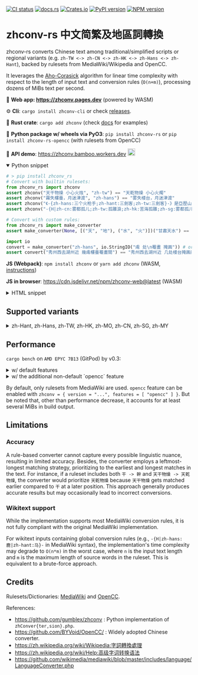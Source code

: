 [![CI status](https://github.com/Gowee/zhconv-rs/actions/workflows/main.yml/badge.svg)](https://github.com/Gowee/zhconv-rs/actions)
[![docs.rs](https://docs.rs/zhconv/badge.svg)](https://docs.rs/zhconv)
[![Crates.io](https://img.shields.io/crates/v/zhconv.svg)](https://crates.io/crates/zhconv)
[![PyPI version](https://img.shields.io/pypi/v/zhconv-rs)](https://pypi.org/project/zhconv-rs/)
[![NPM version](https://badge.fury.io/js/zhconv.svg)](https://www.npmjs.com/package/zhconv)

# zhconv-rs 中文简繁及地區詞轉換

zhconv-rs converts Chinese text among traditional/simplified scripts or regional variants (e.g. `zh-TW <-> zh-CN <-> zh-HK <-> zh-Hans <-> zh-Hant`), backed by rulesets from MediaWiki/Wikipedia and OpenCC.

It leverages the [Aho-Corasick](https://github.com/daac-tools/daachorse) algorithm for linear time complexity with respect to the length of input text and conversion rules (`O(n+m)`), processing dozens of MiBs text per second.

🔗 **Web app: https://zhconv.pages.dev** (powered by WASM)

⚙️ **Cli**: `cargo install zhconv-cli` or check [releases](https://github.com/Gowee/zhconv-rs/releases).

🦀 **Rust crate**: `cargo add zhconv` (check [docs](https://docs.rs/zhconv/latest/zhconv/) for examples)

🐍 **Python package w/ wheels via PyO3**: `pip install zhconv-rs` or `pip install zhconv-rs-opencc` (with rulesets from OpenCC)

🧩 **API demo**: https://zhconv.bamboo.workers.dev
<a href="https://deploy.workers.cloudflare.com/?url=https://github.com/gowee/zhconv-rs">
    <img src="https://deploy.workers.cloudflare.com/button" height="20" alt="Deploy to Cloudflare Workers">
</a>

<details open>
 <summary>Python snippet</summary>

```python
# > pip install zhconv_rs
# Convert with builtin rulesets:
from zhconv_rs import zhconv
assert zhconv("天干物燥 小心火烛", "zh-tw") == "天乾物燥 小心火燭"
assert zhconv("霧失樓臺，月迷津渡", "zh-hans") == "雾失楼台，月迷津渡"
assert zhconv("《-{zh-hans:三个火枪手;zh-hant:三劍客;zh-tw:三劍客}-》是亞歷山大·仲馬的作品。", "zh-cn", mediawiki=True) == "《三个火枪手》是亚历山大·仲马的作品。"
assert zhconv("-{H|zh-cn:雾都孤儿;zh-tw:孤雛淚;zh-hk:苦海孤雛;zh-sg:雾都孤儿;zh-mo:苦海孤雛;}-《雾都孤儿》是查尔斯·狄更斯的作品。", "zh-tw", True) == "《孤雛淚》是查爾斯·狄更斯的作品。"

# Convert with custom rules:
from zhconv_rs import make_converter
assert make_converter(None, [("天", "地"), ("水", "火")])("甘肅天水") == "甘肅地火"

import io
convert = make_converter("zh-hans", io.StringIO("䖏 处\n罨畫 掩画")) # or path to rule file
assert convert("秀州西去湖州近 幾䖏樓臺罨畫間") == "秀州西去湖州近 几处楼台掩画间"
```

</details>

**JS (Webpack)**: `npm install zhconv` or `yarn add zhconv` (WASM, [instructions](https://rustwasm.github.io/wasm-pack/book/tutorials/npm-browser-packages/using-your-library.html))

**JS in browser**: https://cdn.jsdelivr.net/npm/zhconv-web@latest (WASM)

<details>
 <summary>HTML snippet</summary>

```html
<script type="module">
    // Use ES module import syntax to import functionality from the module
    // that we have compiled.
    //
    // Note that the `default` import is an initialization function which
    // will "boot" the module and make it ready to use. Currently browsers
    // don't support natively imported WebAssembly as an ES module, but
    // eventually the manual initialization won't be required!
    import init, { zhconv } from 'https://cdn.jsdelivr.net/npm/zhconv-web@latest/zhconv.js'; // specify a version tag if in prod

    async function run() {
        await init();

        alert(zhconv(prompt("Text to convert to zh-hans:"), "zh-hans"));
    }

    run();
</script>
```

</details>

## Supported variants

<details>
 <summary>zh-Hant, zh-Hans, zh-TW, zh-HK, zh-MO, zh-CN, zh-SG, zh-MY</summary>

| Target                                 | Tag       | Script  | Description                                   |
| -------------------------------------- | --------- | ------- | --------------------------------------------- |
| **S**implified **C**hinese / 简体中文  | `zh-Hans` | SC / 简 | W/O substituing region-specific phrases.      |
| **T**raditional **C**hinese / 繁體中文 | `zh-Hant` | TC / 繁 | W/O substituing region-specific phrases.      |
| Chinese (Taiwan) / 臺灣正體            | `zh-TW`   | TC / 繁 | With Taiwan-specific phrases adapted.         |
| Chinese (Hong Kong) / 香港繁體         | `zh-HK`   | TC / 繁 | With Hong Kong-specific phrases adapted.      |
| Chinese (Macau) / 澳门繁體             | `zh-MO`   | TC / 繁 | Same as `zh-HK` for now.                      |
| Chinese (Mainland China) / 大陆简体    | `zh-CN`   | SC / 简 | With mainland China-specific phrases adapted. |
| Chinese (Singapore) / 新加坡简体       | `zh-SG`   | SC / 简 | Same as `zh-CN` for now.                      |
| Chinese (Malaysia) / 大马简体          | `zh-MY`   | SC / 简 | Same as `zh-CN` for now.                      |

*Note:*  `zh-TW` and `zh-HK` are based on `zh-Hant`. `zh-CN` are based on `zh-Hans`. Currently, `zh-MO` shares the same rulesets with `zh-HK` unless additional rules are manually configured; `zh-MY` and `zh-SG` shares the same rulesets with `zh-CN` unless additional rules are manually configured. 
</details>

## Performance

`cargo bench` on `AMD EPYC 7B13` (GitPod) by v0.3:

<details>
<summary>w/ default features</summary>

```
load/zh2Hant            time:   [4.6368 ms 4.6862 ms 4.7595 ms]
load/zh2Hans            time:   [2.2670 ms 2.2891 ms 2.3138 ms]
load/zh2TW              time:   [4.7115 ms 4.7543 ms 4.8001 ms]
load/zh2HK              time:   [5.4438 ms 5.5474 ms 5.6573 ms]
load/zh2MO              time:   [4.9503 ms 4.9673 ms 4.9850 ms]
load/zh2CN              time:   [3.0809 ms 3.1046 ms 3.1323 ms]
load/zh2SG              time:   [3.0543 ms 3.0637 ms 3.0737 ms]
load/zh2MY              time:   [3.0514 ms 3.0640 ms 3.0787 ms]
zh2CN wikitext basic    time:   [385.95 µs 388.53 µs 391.39 µs]
zh2TW wikitext basic    time:   [393.70 µs 395.16 µs 396.89 µs]
zh2TW wikitext extended time:   [1.5105 ms 1.5186 ms 1.5271 ms]
zh2CN 天乾物燥          time:   [46.970 ns 47.312 ns 47.721 ns]
zh2TW data54k           time:   [200.72 µs 201.54 µs 202.41 µs]
zh2CN data54k           time:   [231.55 µs 232.86 µs 234.30 µs]
zh2Hant data689k        time:   [2.0330 ms 2.0513 ms 2.0745 ms]
zh2TW data689k          time:   [1.9710 ms 1.9790 ms 1.9881 ms]
zh2Hant data3185k       time:   [15.199 ms 15.260 ms 15.332 ms]
zh2TW data3185k         time:   [15.346 ms 15.464 ms 15.629 ms]
zh2TW data55m           time:   [329.54 ms 330.53 ms 331.58 ms]
is_hans data55k         time:   [404.73 µs 407.11 µs 409.59 µs]
infer_variant data55k   time:   [1.0468 ms 1.0515 ms 1.0570 ms]
is_hans data3185k       time:   [22.442 ms 22.589 ms 22.757 ms]
infer_variant data3185k time:   [60.205 ms 60.412 ms 60.627 ms]
``` 
</details>

<details>
<summary>w/ the additional non-default `opencc` feature</summary>

```
load/zh2Hant            time:   [22.074 ms 22.338 ms 22.624 ms]
load/zh2Hans            time:   [2.7913 ms 2.8126 ms 2.8355 ms]
load/zh2TW              time:   [23.068 ms 23.286 ms 23.520 ms]
load/zh2HK              time:   [23.358 ms 23.630 ms 23.929 ms]
load/zh2MO              time:   [23.363 ms 23.627 ms 23.913 ms]
load/zh2CN              time:   [3.6778 ms 3.7222 ms 3.7722 ms]
load/zh2SG              time:   [3.6522 ms 3.6848 ms 3.7202 ms]
load/zh2MY              time:   [3.6642 ms 3.7079 ms 3.7545 ms]
zh2CN wikitext basic    time:   [396.17 µs 402.51 µs 409.36 µs]
zh2TW wikitext basic    time:   [442.16 µs 447.53 µs 453.27 µs]
zh2TW wikitext extended time:   [1.5795 ms 1.6007 ms 1.6233 ms]
zh2CN 天乾物燥          time:   [47.884 ns 48.878 ns 49.953 ns]
zh2TW data54k           time:   [255.25 µs 259.01 µs 262.92 µs]
zh2CN data54k           time:   [233.74 µs 236.99 µs 240.67 µs]
zh2Hant data689k        time:   [3.9696 ms 4.0005 ms 4.0327 ms]
zh2TW data689k          time:   [3.4593 ms 3.4896 ms 3.5203 ms]
zh2Hant data3185k       time:   [27.710 ms 27.955 ms 28.206 ms]
zh2TW data3185k         time:   [30.298 ms 30.858 ms 31.428 ms]
zh2TW data55m           time:   [500.95 ms 515.80 ms 531.34 ms]
is_hans data55k         time:   [461.22 µs 470.99 µs 481.20 µs]
infer_variant data55k   time:   [1.1669 ms 1.1759 ms 1.1852 ms]
is_hans data3185k       time:   [26.609 ms 26.964 ms 27.385 ms]
infer_variant data3185k time:   [74.878 ms 76.262 ms 77.818 ms]
```

</details>

By default, only rulesets from MediaWiki are used. `opencc` feature can be enabled with `zhconv = { version = "...", features = [ "opencc" ] }`. 
But be noted that, other than performance decrease, it accounts for at least several MiBs in build output.

<!--
## Differences with other converters
* `ZhConver{sion,ter}.php` of MediaWiki: zhconv-rs just takes conversion tables listed in [`ZhConversion.php`](https://github.com/wikimedia/mediawiki/blob/master/includes/languages/data/ZhConversion.php#L14). MediaWiki relies on the inefficient PHP built-in function [`strtr`](https://github.com/php/php-src/blob/217fd932fa57d746ea4786b01d49321199a2f3d5/ext/standard/string.c#L2974). Under the basic mode, zhconv-rs guarantees linear time complexity (`T = O(n+m)` instead of `O(nm)`) and single-pass scanning of input text. Optionally, zhconv-rs supports the same conversion rule syntax with MediaWiki.
* OpenCC: The [conversion rulesets](https://github.com/BYVoid/OpenCC/tree/master/data/dictionary) of OpenCC is independent of MediaWiki. The core [conversion implementation](https://github.dev/BYVoid/OpenCC/blob/21995f5ea058441423aaff3ee89b0a5d4747674c/src/Conversion.cpp#L27) of OpenCC is kinda similar to the aforementioned `strtr`. However, OpenCC supports pre-segmentation and maintains multiple rulesets which are applied successively. By contrast, the Aho-Corasick-powered zhconv-rs merges rulesets from MediaWiki and OpenCC in compile time and converts text in single-pass linear time, resulting in much more efficiency. Though, conversion results may differ in some cases.
## Comparisions with other tools
- OpenCC: Dict::MatchPrefix (iterating from maxlen to minlen character by character to match) [https://github.dev/BYVoid/OpenCC/blob/21995f5ea058441423aaff3ee89b0a5d4747674c/src/Dict.cpp#L25](MatchPrefix), [segments converter](https://github.dev/BYVoid/OpenCC/blob/21995f5ea058441423aaff3ee89b0a5d4747674c/src/Conversion.cpp#L27) [segmentizer](https://github.dev/BYVoid/OpenCC/blob/21995f5ea058441423aaff3ee89b0a5d4747674c/src/MaxMatchSegmentation.cpp#L34)
- zhConversion.php: strtr (iterating from maxlen to minlen for every known key length to match) [https://github.dev/php/php-src/blob/217fd932fa57d746ea4786b01d49321199a2f3d5/ext/standard/string.c#L2974]
- zhconv-rs regex-based automaton
-->

## Limitations

### Accuracy

A rule-based converter cannot capture every possible linguistic nuance, resulting in limited accuracy. Besides, the converter employs a leftmost-longest matching strategy, prioritizing to the earliest and longest matches in the text. For instance, if a ruleset includes both `干 -> 幹` and `天干物燥 -> 天乾物燥`, the converter would prioritize `天乾物燥` because `天干物燥` gets matched earlier compared to `干` at a later position. This approach generally produces accurate results but may occasionally lead to incorrect conversions.

### Wikitext support

While the implementation supports most MediaWiki conversion rules, it is not fully compliant with the original MediaWiki implementation.

For wikitext inputs containing global conversion rules (e.g., `-{H|zh-hans:鹿|zh-hant:马}-` in MediaWiki syntax), the implementation's time complexity may degrade to `O(n*m)` in the worst case, where `n` is the input text length and `m` is the maximum length of source words in the ruleset. This is equivalent to a brute-force approach.

## Credits

Rulesets/Dictionaries: [MediaWiki](https://github.com/wikimedia/mediawiki) and [OpenCC](https://github.com/BYVoid/OpenCC).

References:
- https://github.com/gumblex/zhconv : Python implementation of `zhConver{ter,sion}.php`.
- https://github.com/BYVoid/OpenCC/ : Widely adopted Chinese converter.
- https://zh.wikipedia.org/wiki/Wikipedia:字詞轉換處理
- https://zh.wikipedia.org/wiki/Help:高级字词转换语法
- https://github.com/wikimedia/mediawiki/blob/master/includes/language/LanguageConverter.php
<!--- https://www.hankcs.com/nlp/simplified-traditional-chinese-conversion.html-->
